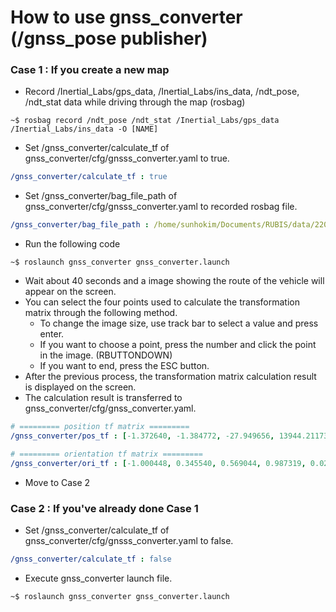 # How to use gnss_converter (/gnss_pose publisher)
### Case 1 : If you create a new map
* Record /Inertial_Labs/gps_data, /Inertial_Labs/ins_data, /ndt_pose, /ndt_stat data while driving through the map (rosbag)
```console
~$ rosbag record /ndt_pose /ndt_stat /Inertial_Labs/gps_data /Inertial_Labs/ins_data -O [NAME]
```
* Set /gnss_converter/calculate_tf of gnss_converter/cfg/gnsss_converter.yaml to true.
```yaml
/gnss_converter/calculate_tf : true
```
* Set /gnss_converter/bag_file_path of gnss_converter/cfg/gnsss_converter.yaml to recorded rosbag file.
```yaml
/gnss_converter/bag_file_path : /home/sunhokim/Documents/RUBIS/data/220111_pose_gnss_138ground.bag   # example
```
* Run the following code
```console
~$ roslaunch gnss_converter gnss_converter.launch
```
* Wait about 40 seconds and a image showing the route of the vehicle will appear on the screen.
* You can select the four points used to calculate the transformation matrix through the following method.
  - To change the image size, use track bar to select a value and press enter.
  - If you want to choose a point, press the number and click the point in the image. (RBUTTONDOWN)
  - If you want to end, press the ESC button.
* After the previous process, the transformation matrix calculation result is displayed on the screen.
* The calculation result is transferred to gnss_converter/cfg/gnss_converter.yaml.
```yaml
# ========= position tf matrix =========
/gnss_converter/pos_tf : [-1.372640, -1.384772, -27.949656, 13944.211735, 0.410968, -0.109160, -11.105078, -9490.840625, -0.318483, -0.086243, -6.272676, 453.012563, 0.000000, -0.000000, 0.000000, 1.000000] 

# ========= orientation tf matrix =========
/gnss_converter/ori_tf : [-1.000448, 0.345540, 0.569044, 0.987319, 0.021691, -2.279683, -4.681593, -0.067717, 0.056971, 1.608331, -3.444783, -0.114943, 0.000000, -0.000000, 0.000000, 1.000000]
```
* Move to Case 2
### Case 2 : If you've already done Case 1
* Set /gnss_converter/calculate_tf of gnss_converter/cfg/gnsss_converter.yaml to false.
```yaml
/gnss_converter/calculate_tf : false
```
* Execute gnss_converter launch file.
```console
~$ roslaunch gnss_converter gnss_converter.launch
```
